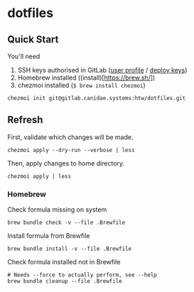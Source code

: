 # dotfiles

## Quick Start
You'll need
1. SSH keys authorised in GitLab ([user profile](https://gitlab.canidae.systems/profile/keys) / [deploy keys](https://gitlab.canidae.systems/htw/dotfiles/-/settings/repository#js-deploy-keys-settings))
2. Homebrew installed ((install)[https://brew.sh/])
3. chezmoi installed (`$ brew install chezmoi`)

```
chezmoi init git@gitlab.canidae.systems:htw/dotfiles.git
```
## Refresh
First, validate which changes will be made.
```
chezmoi apply --dry-run --verbose | less
```

Then, apply changes to home directory.
```
chezmoi apply | less
```
### Homebrew
Check formula missing on system
```
brew bundle check -v --file .Brewfile
```

Install formula from Brewfile
```
brew bundle install -v --file .Brewfile
```

Check formula installed not in Brewfile
```
# Needs --force to actually perform, see --help
brew bundle cleanup --file .Brewfile
```
